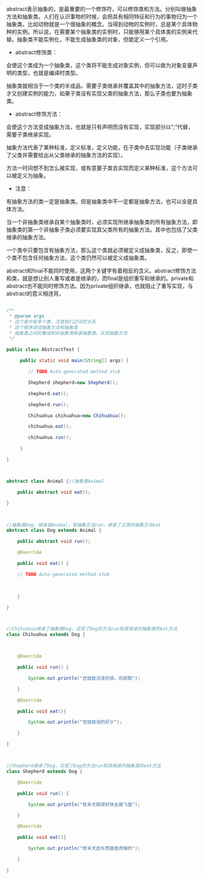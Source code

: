 abstract表示抽象的，是最重要的一个修饰符，可以修饰类和方法。分别叫做抽象方法和抽象类。人们在认识事物的时候，会把具有相同特征和行为的事物归为一个抽象类。比如动物就是一个很抽象的概念。当得到动物的实例时，总是某个具体物种的实例。所以说，在需要某个抽象类的实例时，只能够用某个具体类的实例来代替。抽象类不能实例化，不能生成抽象类的对象，但能定义一个引用。
* abstract修饰类：
会使这个类成为一个抽象类，这个类将不能生成对象实例，但可以做为对象变量声明的类型，也就是编译时类型。
抽象类就相当于一个类的半成品，需要子类继承并覆盖其中的抽象方法，这时子类才又创建实例的能力，如果子类没有实现父类的抽象方法，那么子类也要为抽象类。
* abstract修饰方法：
会使这个方法变成抽象方法，也就是只有声明而没有实现，实现部分以“;”代替，需要子类继承实现。
抽象方法代表了某种标准，定义标准，定义功能，在子类中去实现功能（子类继承了父类并需要给出从父类继承的抽象方法的实现）。
方法一时间想不到怎么被实现，或有意要子类去实现而定义某种标准，这个方法可以被定义为抽象。
* 注意：
有抽象方法的类一定是抽象类。但是抽象类中不一定都是抽象方法，也可以全是具体方法。
当一个非抽象类继承自某个抽象类时，必须实现所继承抽象类的所有抽象方法，即抽象类的第一个非抽象子类必须要实现其父类所有的抽象方法。其中也包括了父类继承的抽象方法。
一个类中只要包含有抽象方法，那么这个类就必须被定义成抽象类，反之，即使一个类不包含任何抽象方法，这个类仍然可以被定义成抽象类。
abstract和final不能同时使用，这两个关键字有着相反的含义。abstract修饰方法和类，就是想让别人重写或者是继承的，而final是组织重写和继承的。private和abstract也不能同时修饰方法。因为private组织继承，也就阻止了重写实现，与abstract的意义相违背。
```java  
/**   * @param args   * 这个类中有多个类，注意他们之间的关系    * 这个程序测试抽象方法和抽象类   * 抽象类之间的集成和非抽象类继承抽象类，实现抽象方法   */  
public class AbstractTest {
	 public static void main(String[] args) {
		// TODO Auto-generated method stub
		Shepherd shepherd=new Shepherd();
		shepherd.eat();
		shepherd.run();
		Chihuahua chihuahua=new Chihuahua();
		chihuahua.eat();
		chihuahua.run();
	 }
}

abstract class Animal {//抽象类Animal
	public abstract void eat();
} 

//抽象类Dog，继承自Animal，有抽象方法run，继承了父类的抽象方法eat  abstract class Dog extends Animal {
	public abstract void run();
	@Override
	public void eat() {
	// TODO Auto-generated method stub
	
	}
}

//Chihuahua继承了抽象类Dog，实现了Dog的方法run和其继承的抽象类的eat方法  class Chihuahua extends Dog {

	@Override
	public void run() {
		System.out.println("吉娃娃活泼的很，向前跑");
	}
	@Override
	public void eat(){
		System.out.println("吉娃娃池的好少");
	}
}

//Shepherd继承了Dog，实现了Dog的方法run和其继承的抽象类的eat方法    class Shepherd extends Dog {
	@Override
	public void run() {
		System.out.println("牧羊犬跑得好快去接飞盘");
	}
	@Override
	public void eat(){
		System.out.println("牧羊犬齿东西狼吞虎咽的");
	}
}
```